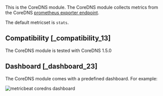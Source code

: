 This is the CoreDNS module. The CoreDNS module collects metrics from the CoreDNS [prometheus exporter endpoint](https://github.com/coredns/coredns/tree/master/plugin/metrics).

The default metricset is `stats`.


## Compatibility [_compatibility_13]

The CoreDNS module is tested with CoreDNS 1.5.0


## Dashboard [_dashboard_23]

The CoreDNS module comes with a predefined dashboard. For example:

![metricbeat coredns dashboard](images/metricbeat_coredns_dashboard.png)
